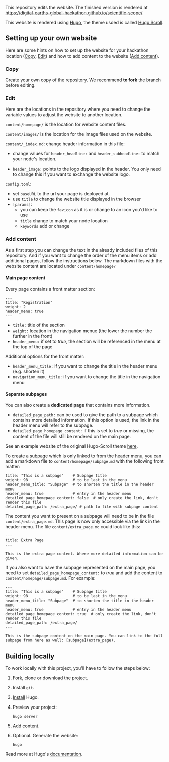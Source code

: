 This repository edits the website. The finished version is rendered at https://digital-earths-global-hackathon.github.io/scientific-scope/

This website is rendered using [Hugo](https://gohugo.io), the theme usded is called [Hugo Scroll](https://themes.gohugo.io/themes/hugo-scroll/).



## Setting up your own website
Here are some hints on how to set up the website for your hackathon location ([Copy](#copy), [Edit](#edit)) and how to add content to the website ([Add content](#add-content)).

### Copy
Create your own copy of the repository.  We recommend **to fork** the branch before editing.

### Edit

Here are the locations in the repository where you need to change the variable values to adjust the website to another location.

```content/homepage/``` is the location for website content files.

```content/images/``` is the location for the image files used on the website.

```content/_index.md```: change header information in this file:

- change values for ```header_headline:``` and ```header_subheadline:``` to match your node's location. 

- ```header_image:``` points to the logo displayed in the header. You only need to change this if you want to exchange the website logo.

```config.toml```: 
- set ```baseURL``` to the url your page is deployed at.
- use ```title``` to change the website title displayed in the browser
- ```[params]```:
  - you can keep the ```favicon``` as it is or change to an icon you'd like to use
  - ```title``` change to match your node location
  - ```keywords``` add or change

### Add content

As a first step you can change the text in the already included files of this repository. And if you want to change the order of the menu items or add additional pages, follow the instructions below. The markdown files with the website content are located under ```content/homepage/```

#### Main page content

Every page contains a front matter section:

```
---
title: "Registration"
weight: 2
header_menu: true
---
```

- ```title:``` title of the section
- ```weight:``` location in the navigation menue (the lower the number the further in the front)
- ```header_menu:``` if set to *true*, the section will be referenced in the menu at the top of the page

Additional options for the front matter:
- ```header_menu_title:``` if you want to change the title in the header menu (e.g. shorten it)
- ```navigation_menu_title:``` if you want to change the title in the navigation menu

#### Separate subpages

You can also create a **dedicated page** that contains more information.
- ```detailed_page_path:``` can be used to give the path to a subpage which contains more detailed information. If this option is used, the link in the header menu will refer to the subpage.
- ```detailed_page_homepage_content:``` if this is set to *true* or missing, the content of the file will still be rendered on the main page.

See an example website of the original Hugo-Scroll theme [here](https://zjedi.github.io/hugo-scroll/).

To create a subpage which is only linked to from the header menu, you can add a markdown file to ```content/homepage/subpage.md``` with the following front matter:

```
title: "This is a subpage"    # Subpage title
weight: 98                    # to be last in the menu
header_menu_title: "Subpage"  # to shorten the title in the header menu
header_menu: true             # entry in the header menu
detailed_page_homepage_content: false  # only create the link, don't render this file
detailed_page_path: /extra_page/ # path to file with subpage content
```

The content you want to present on a subpage will need to be in the file ```content/extra_page.md```. This page is now only accessible via the link in the header menu. The file ```content/extra_page.md``` could look like this:

```
---
title: Extra Page
---

This is the extra page content. Where more detailed information can be given.
```

If you also want to have the subpage represented on the main page, you need to set ```detailed_page_homepage_content:``` to *true* and add the content to ```content/homepage/subpage.md```. For example: 

```
---
title: "This is a subpage"    # Subpage title
weight: 98                    # to be last in the menu
header_menu_title: "Subpage"  # to shorten the title in the header menu
header_menu: true             # entry in the header menu
detailed_page_homepage_content: true  # only create the link, don't render this file
detailed_page_path: /extra_page/
---

This is the subpage content on the main page. You can link to the full subpage from here as well: [subpage](extra_page).
```


## Building locally

To work locally with this project, you'll have to follow the steps below:

1. Fork, clone or download the project.
2. Install `git`.
3. [Install](https://gohugo.io/getting-started/installing/) Hugo.

4. Preview your project:

   ```shell
   hugo server
   ```

5. Add content.
6. Optional. Generate the website:

   ```shell
   hugo
   ```

Read more at Hugo's [documentation](https://gohugo.io/getting-started/).

<!-- ## Use a custom theme

Hugo supports a variety of themes.

Visit <https://themes.gohugo.io/> and pick the theme you want to use. In the
Pages example, we use <https://themes.gohugo.io/themes/gohugo-theme-ananke/>.


## Did you fork this project?

If you forked this project for your own use, please go to your project's
**Settings** and remove the forking relationship, which won't be necessary
unless you want to contribute back to the upstream project. -->

